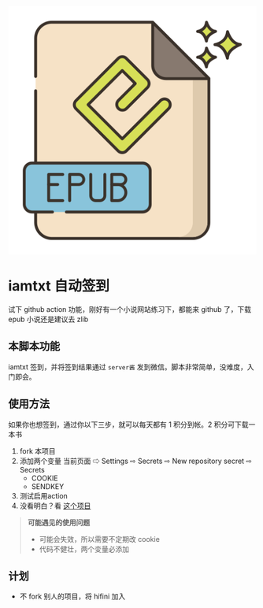 ![epub](./image/epub.png)

# iamtxt 自动签到

试下 github action 功能，刚好有一个小说网站练习下，都能来 github 了，下载 epub 小说还是建议去 zlib

##  本脚本功能

iamtxt 签到，并将签到结果通过 `server酱` 发到微信。脚本非常简单，没难度，入门即会。

##  使用方法

如果你也想签到，通过你以下三步，就可以每天都有 1 积分到帐。2 积分可下载一本书

1. fork 本项目
2. 添加两个变量   当前页面 ⇨ Settings ⇨ Secrets ⇨ New repository secret ⇨ Secrets
   - COOKIE
   - SENDKEY
3. 测试启用action
4. 没看明白？看 [这个项目](https://github.com/anduinnn/HiFiNi-Auto-CheckIn) 

> **可能遇见的使用问题**
>
> - 可能会失效，所以需要不定期改 cookie
> - 代码不健壮，两个变量必添加

## 计划

- 不 fork 别人的项目，将 hifini 加入
